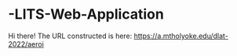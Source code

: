 # -LITS-Web-Application

Hi there! The URL constructed is here: https://a.mtholyoke.edu/dlat-2022/aeroi
